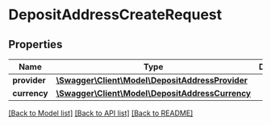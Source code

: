 # DepositAddressCreateRequest

## Properties
Name | Type | Description | Notes
------------ | ------------- | ------------- | -------------
**provider** | [**\Swagger\Client\Model\DepositAddressProvider**](DepositAddressProvider.md) |  | 
**currency** | [**\Swagger\Client\Model\DepositAddressCurrency**](DepositAddressCurrency.md) |  | 

[[Back to Model list]](../README.md#documentation-for-models) [[Back to API list]](../README.md#documentation-for-api-endpoints) [[Back to README]](../README.md)


